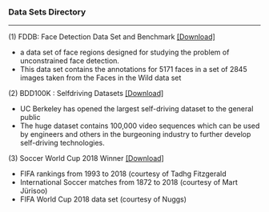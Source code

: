 

### Data Sets Directory

----------------------


(1) FDDB: Face Detection Data Set and Benchmark  [[Download]]()
 - a data set of face regions designed for studying the problem of unconstrained face detection.
 - This data set contains the annotations for 5171 faces in a set of 2845 images taken from the Faces in the Wild data set

(2) BDD100K : Selfdriving Datasets [[Download]](http://bdd-data.berkeley.edu/)
 - UC Berkeley has opened the largest self-driving dataset to the general public
 - The huge dataset contains 100,000 video sequences which can be used by engineers and others in the burgeoning industry to further develop self-driving technologies. 
 
 
(3) Soccer World Cup 2018 Winner
 [[Download]](https://www.kaggle.com/agostontorok/soccer-world-cup-2018-winner/data)
 
 - FIFA rankings from 1993 to 2018 (courtesy of Tadhg Fitzgerald
 - International Soccer matches from 1872 to 2018 (courtesy of Mart Jürisoo)
 - FIFA World Cup 2018 data set (courtesy of Nuggs)
 
 
